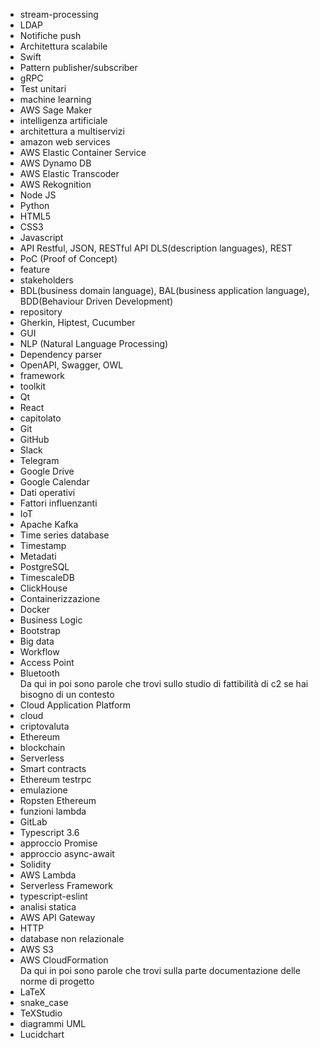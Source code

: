 - stream-processing
- LDAP
- Notifiche push
- Architettura scalabile
- Swift
- Pattern publisher/subscriber
- gRPC
- Test unitari
- machine learning
- AWS Sage Maker
- intelligenza artificiale
- architettura a multiservizi
- amazon web services
- AWS Elastic Container Service
- AWS Dynamo DB
- AWS Elastic Transcoder
- AWS Rekognition
- Node JS
- Python
- HTML5
- CSS3
- Javascript
- API Restful, JSON, RESTful API DLS(description languages), REST 
- PoC (Proof of Concept)
- feature
- stakeholders
- BDL(business domain language), BAL(business application language), BDD(Behaviour Driven Development)
- repository
- Gherkin, Hiptest, Cucumber
- GUI
- NLP (Natural Language Processing)
- Dependency parser
- OpenAPI, Swagger, OWL
- framework
- toolkit
- Qt
- React
- capitolato
- Git
- GitHub
- Slack
- Telegram
- Google Drive
- Google Calendar
- Dati operativi
- Fattori influenzanti
- IoT
- Apache Kafka
- Time series database
- Timestamp
- Metadati
- PostgreSQL
- TimescaleDB
- ClickHouse
- Containerizzazione
- Docker
- Business Logic
- Bootstrap
- Big data
- Workflow
- Access Point
- Bluetooth<br/>
Da qui in poi sono parole che trovi sullo studio di fattibilità di c2 se hai bisogno di un contesto
- Cloud Application Platform
- cloud
- criptovaluta
- Ethereum
- blockchain
- Serverless
- Smart contracts
- Ethereum testrpc
- emulazione
- Ropsten Ethereum
- funzioni lambda
- GitLab
- Typescript 3.6
- approccio Promise
- approccio async-await
- Solidity
- AWS Lambda
- Serverless Framework
- typescript-eslint
- analisi statica
- AWS API Gateway
- HTTP
- database non relazionale
- AWS S3
- AWS CloudFormation<br/>
Da qui in poi sono parole che trovi sulla parte documentazione delle norme di progetto
- LaTeX
- snake_case
- TeXStudio
- diagrammi UML
- Lucidchart